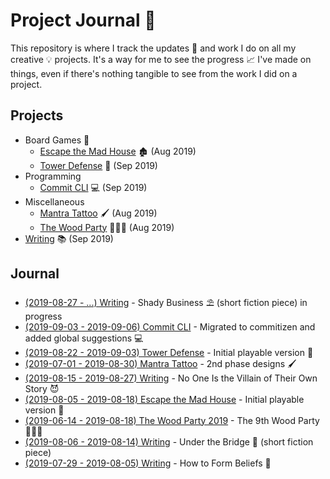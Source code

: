 # Project Journal 📖

This repository is where I track the updates 🔼 and work I do on all my creative 💡 projects. It's a way
for me to see the progress 📈 I've made on things, even if there's nothing tangible to see from the
work I did on a project.

## Projects

- Board Games 🎲
  - [Escape the Mad House](projects/escape-the-mad-house.md) 🏚 (Aug 2019)
  - [Tower Defense](projects/tower-defense.md) 🗼 (Sep 2019)
- Programming
  - [Commit CLI](projects/commit.md) 💻 (Sep 2019)
- Miscellaneous
  - [Mantra Tattoo](projects/mantra-tattoo.md) 🖌 (Aug 2019)
  - [The Wood Party](projects/the-wood-party.md) 🌲🔥🥳 (Aug 2019)
- [Writing](projects/writing.md) 📚 (Sep 2019)

## Journal

<!--
- Order by end date
- Include a tag line after the link
- Ensure the link goes to the Update entry in the project file
- Something current in progress should have (in progress) written as the tag line
-->

- [(2019-08-27 - ...) Writing](projects/writing.md#current) - Shady Business ⛱ (short fiction piece) in progress
- [(2019-09-03 - 2019-09-06) Commit CLI](projects/commit.md#2019-09-03---2019-09-06) - Migrated to commitizen and added global suggestions 💻
- [(2019-08-22 - 2019-09-03) Tower Defense](projects/tower-defense.md#2019-08-22---2019-09-03) - Initial playable version 🎲
- [(2019-07-01 - 2019-08-30) Mantra Tattoo](projects/mantra-tattoo.md#2019-07-01---2019-08-30) - 2nd phase designs 🖌
- [(2019-08-15 - 2019-08-27) Writing](projects/writing.md#2019-08-15---2019-08-27) - No One Is the Villain of Their Own Story 😈
- [(2019-08-05 - 2019-08-18) Escape the Mad House](projects/escape-the-mad-house.md#2019-08-05---2019-08-18) - Initial playable version 🎲
- [(2019-06-14 - 2019-08-18) The Wood Party 2019](projects/the-wood-party.md#2019-06-14---2019-08-18) - The 9th Wood Party 🌲🔥🥳
- [(2019-08-06 - 2019-08-14) Writing](projects/writing.md#2019-08-06---2019-08-14) - Under the Bridge 🌉 (short fiction piece)
- [(2019-07-29 - 2019-08-05) Writing](projects/writing.md#2019-07-29---2019-08-05) - How to Form Beliefs 🤔
